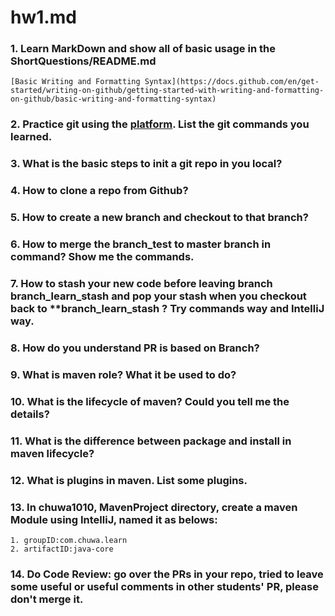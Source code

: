 # hw1.md


### 1. Learn MarkDown and show all of basic usage in the ShortQuestions/README.md
	[Basic Writing and Formatting Syntax](https://docs.github.com/en/get-started/writing-on-github/getting-started-with-writing-and-formatting-on-github/basic-writing-and-formatting-syntax)


### 2. Practice git using the [platform](https://learngitbranching.js.org/). List the git commands you learned.


### 3. What is the basic steps to init a git repo in you local?


### 4. How to clone a repo from Github?


### 5. How to create a new branch and checkout to that branch?


### 6. How to merge the branch_test to master branch in command? Show me the commands.


### 7. How to stash your new code before leaving branch branch_learn_stash and pop your stash when you checkout back to **branch_learn_stash ? Try commands way and IntelliJ way.


### 8. How do you understand PR is based on Branch?


### 9. What is maven role? What it be used to do?


### 10. What is the lifecycle of maven? Could you tell me the details?


### 11. What is the difference between package and install in maven lifecycle?


### 12. What is plugins in maven. List some plugins.


### 13. In chuwa1010, MavenProject directory, create a maven Module using IntelliJ, named it as belows:
	1. groupID:com.chuwa.learn
	2. artifactID:java-core


### 14. Do Code Review: go over the PRs in your repo, tried to leave some useful or useful comments in other students' PR, please don't merge it.


